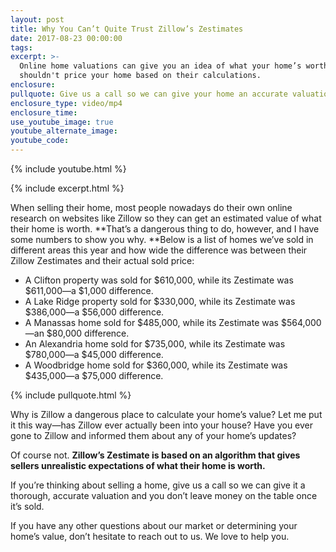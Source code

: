 ```yaml
---
layout: post
title: Why You Can’t Quite Trust Zillow’s Zestimates
date: 2017-08-23 00:00:00
tags:
excerpt: >-
  Online home valuations can give you an idea of what your home’s worth, but you
  shouldn't price your home based on their calculations.
enclosure:
pullquote: Give us a call so we can give your home an accurate valuation.
enclosure_type: video/mp4
enclosure_time:
use_youtube_image: true
youtube_alternate_image:
youtube_code:
---
```

{% include youtube.html %}

{% include excerpt.html %}

When selling their home, most people nowadays do their own online research on websites like Zillow so they can get an estimated value of what their home is worth.&nbsp;**That’s a dangerous thing to do, however, and I have some numbers to show you why.&nbsp;**Below is a list of homes we’ve sold in different areas this year and how wide the difference was between their Zillow Zestimates and their actual sold price:&nbsp;

* A Clifton property was sold for $610,000, while its Zestimate was $611,000—a $1,000 difference.&nbsp;
* A Lake Ridge property sold for $330,000, while its Zestimate was $386,000—a $56,000 difference.
* A Manassas home sold for $485,000, while its Zestimate was $564,000—an $80,000 difference.&nbsp;
* An Alexandria home sold for $735,000, while its Zestimate was $780,000—a $45,000 difference.&nbsp;
* A Woodbridge home sold for $360,000, while its Zestimate was $435,000—a $75,000 difference.&nbsp;

{% include pullquote.html %}

Why is Zillow a dangerous place to calculate your home’s value? Let me put it this way—has Zillow ever actually been into your house? Have you ever gone to Zillow and informed them about any of your home’s updates?&nbsp;

Of course not.&nbsp;**Zillow’s Zestimate is based on an algorithm that gives sellers unrealistic expectations of what their home is worth.**

If you’re thinking about selling a home, give us a call so we can give it a thorough, accurate valuation and you don’t leave money on the table once it’s sold.&nbsp;

If you have any other questions about our market or determining your home’s value, don’t hesitate to reach out to us. We love to help you.
